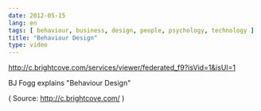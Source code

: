```yaml
---
date: 2012-05-15
lang: en
tags: [ behaviour, business, design, people, psychology, technology ]
title: "Behaviour Design"
type: video
---
```


http://c.brightcove.com/services/viewer/federated_f9?isVid=1&isUI=1

BJ Fogg explains "Behaviour Design"

( Source: <http://c.brightcove.com/> )

